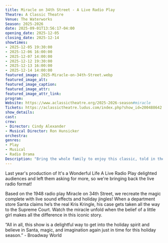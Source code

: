 ```yaml
---
title: Miracle on 34th Street - A Live Radio Play
Theatre: A Classic Theatre
Venue: The Waterworks
Season: 2025-2026
date: 2025-09-01T13:56:17-04:00
opening_date: 2025-12-05
closing_date: 2025-12-14
showtimes:
- 2025-12-05 19:30:00
- 2025-12-06 16:00:00
- 2025-12-07 14:00:00
- 2025-12-12 19:30:00
- 2025-12-13 16:00:00
- 2025-12-14 14:00:00
featured_image: 2025-Miracle-on-34th-Street.webp
featured_image_alt: 
featured_image_caption: 
featured_image_attr: 
featured_image_attr_link: 
program:
Website: https://www.aclassictheatre.org/2025-2026-season#miracle
Tickets: https://aclassictheatre.ludus.com/index.php?show_id=200488642
show_details: 
cast:
crew:
- Director: Cindy Alexander
- Musical Director: Ron Hunsicker
orchestra:
genres:
- Play
- Musical
- Radio Drama
Description: "Bring the whole family to enjoy this classic, told in the style of a live 1940’s era radio broadcast."
---
```

Last year's production of It's a Wonderful Life A Live Radio Play delighted audiences and left them asking for more, so we're bringing back the live radio format!

Based on the 1948 radio play Miracle on 34th Street, we recreate the magic complete with live sound effects and holiday jingles!
When a department store Santa claims he’s the real Kris Kringle, his case gets taken all the way to the Supreme Court. Watch the miracle unfold when the belief of a little girl makes all the difference in this iconic story.

“All in all, this show is a delightful way to get into the holiday spirit and believe in Santa, magic, and imagination again just in time for this holiday season.” -  Broadway World